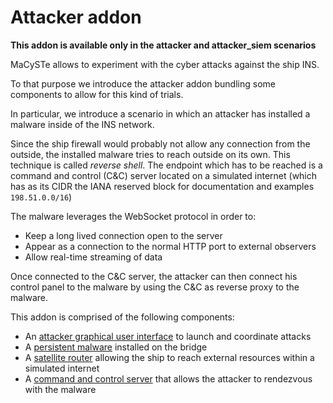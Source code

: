 # Attacker addon

**This addon is available only in the attacker and attacker_siem scenarios**

MaCySTe allows to experiment with the cyber attacks against the ship INS.

To that purpose we introduce the attacker addon bundling some components to allow for this kind of trials.

In particular, we introduce a scenario in which an attacker has installed a malware inside of the INS network.

Since the ship firewall would probably not allow any connection from the outside, the installed malware tries to reach outside on its own. This technique is called _reverse shell_. The endpoint which has to be reached is a command and control (C&C) server located on a simulated internet (which has as its CIDR the IANA reserved block for documentation and examples `198.51.0.0/16`)

The malware leverages the WebSocket protocol in order to:
- Keep a long lived connection open to the server
- Appear as a connection to the normal HTTP port to external observers
- Allow real-time streaming of data

Once connected to the C&C server, the attacker can then connect his control panel to the malware by using the C&C as reverse proxy to the malware.

This addon is comprised of the following components:

- An [attacker graphical user interface](./attack-gui.md) to launch and coordinate attacks
- A [persistent malware](./malware.md) installed on the bridge
- A [satellite router](./mini-router.md) allowing the ship to reach external resources within a simulated internet
- A [command and control server](./websocket-to-websocket.md) that allows the attacker to rendezvous with the malware
